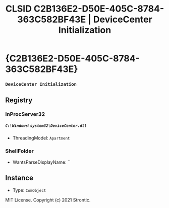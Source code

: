 ﻿---
title: "CLSID C2B136E2-D50E-405C-8784-363C582BF43E | DeviceCenter Initialization"
excerpt: What is COM-Object CLSID C2B136E2-D50E-405C-8784-363C582BF43E?
---

# {C2B136E2-D50E-405C-8784-363C582BF43E}

### `DeviceCenter Initialization`

## Registry


### InProcServer32

##### `C:\Windows\system32\DeviceCenter.dll`
* ThreadingModel: `Apartment`

### ShellFolder

* WantsParseDisplayName: ``

## Instance

* Type: `ComObject`

MIT License. Copyright (c) 2021 Strontic.



